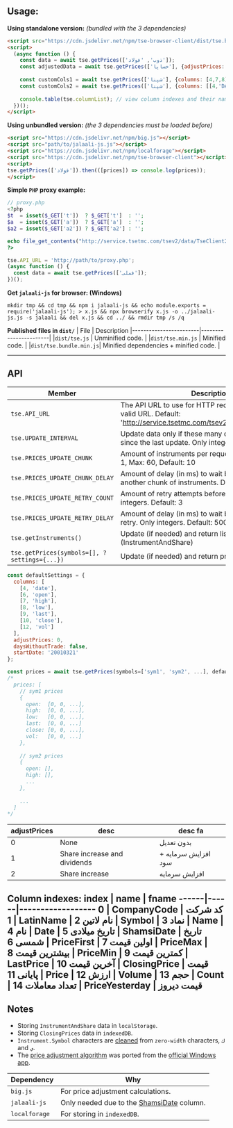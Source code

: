 ## Usage:
**Using standalone version:** *(bundled with the 3 dependencies)*
```html
<script src="https://cdn.jsdelivr.net/npm/tse-browser-client/dist/tse.bundle.min.js"></script>
<script>
  (async function () {
    const data = await tse.getPrices(['ذوب', 'فولاد']);
    const adjustedData = await tse.getPrices(['خساپا'], {adjustPrices: 1});
  
    const customCols1 = await tse.getPrices(['شپنا'], {columns: [4,7,8]}); // default names
    const customCols2 = await tse.getPrices(['شپنا'], {columns: [[4,'DATE'],[7,'MAX'],[8,'MIN']]}); // custom names
    
    console.table(tse.columnList); // view column indexes and their names
  })();
</script>
```

**Using unbundled version:** *(the 3 dependencies must be loaded before)*
```html
<script src="https://cdn.jsdelivr.net/npm/big.js"></script>
<script src="path/to/jalaali-js.js"></script>
<script src="https://cdn.jsdelivr.net/npm/localforage"></script>
<script src="https://cdn.jsdelivr.net/npm/tse-browser-client"></script>
<script>
tse.getPrices(['فولاد']).then(([prices]) => console.log(prices));
</script>
```

**Simple `PHP` proxy example:**
```php
// proxy.php
<?php
$t  = isset($_GET['t'])  ? $_GET['t']  : '';
$a  = isset($_GET['a'])  ? $_GET['a']  : '';
$a2 = isset($_GET['a2']) ? $_GET['a2'] : '';

echo file_get_contents("http://service.tsetmc.com/tsev2/data/TseClient2.aspx?t=$t&a=$a&a2=$a2");
?>
```
```javascript
tse.API_URL = 'http://path/to/proxy.php';
(async function () {
  const data = await tse.getPrices(['فملی']);
})();
```

**Get `jalaali-js` for browser: (Windows)**
```
mkdir tmp && cd tmp && npm i jalaali-js && echo module.exports = require('jalaali-js'); > x.js && npx browserify x.js -o ../jalaali-js.js -s jalaali && del x.js && cd ../ && rmdir tmp /s /q
```

**Published files in `dist/`**
| File | Description
|------------------------|-----------------------|
|`dist/tse.js`           | Unminified code. |
|`dist/tse.min.js`       | Minified code. |
|`dist/tse.bundle.min.js`| Minified dependencies + minified code. |

---
## API
Member | Description
-------|-------------
`tse.API_URL` | The API URL to use for HTTP requests. Only string and valid URL. Default: 'http://service.tsetmc.com/tsev2/data/TseClient2.aspx'
`tse.UPDATE_INTERVAL` | Update data only if these many days have passed since the last update. Only integers. Default: 1
`tse.PRICES_UPDATE_CHUNK` | Amount of instruments per request. Only integers. Min: 1, Max: 60, Default: 10
`tse.PRICES_UPDATE_CHUNK_DELAY` | Amount of delay (in ms) to wait before requesting another chunk of instruments. Default: 500
`tse.PRICES_UPDATE_RETRY_COUNT` | Amount of retry attempts before giving up. Only integers. Default: 3
`tse.PRICES_UPDATE_RETRY_DELAY` | Amount of delay (in ms) to wait before making another retry. Only integers. Default: 5000
`tse.getInstruments()` | Update (if needed) and return list of instruments. (InstrumentAndShare)
`tse.getPrices(symbols=[], ?settings={...})` | Update (if needed) and return prices of instruments.
```javascript
const defaultSettings = {
  columns: [
    [4, 'date'],
    [6, 'open'],
    [7, 'high'],
    [8, 'low'],
    [9, 'last'],
    [10, 'close'],
    [12, 'vol']
  ],
  adjustPrices: 0,
  daysWithoutTrade: false,
  startDate: '20010321'
};

const prices = await tse.getPrices(symbols=['sym1', 'sym2', ...], defaultSettings);
/*
  prices: [
    // sym1 prices
    {
      open:  [0, 0, ...],
      high:  [0, 0, ...],
      low:   [0, 0, ...],
      last:  [0, 0, ...]
      close: [0, 0, ...],
      vol:   [0, 0, ...]
    },
    
    // sym2 prices
    {
      open: [],
      high: [],
      ...
    },
    
    ...
  ]
*/
```
adjustPrices | desc | desc fa
-------------|------|---------
0 | None | بدون تعدیل
1 | Share increase and dividends | افزایش سرمایه + سود
2 | Share increase | افزایش سرمایه

**Column indexes:**
index | name | fname
------|------|------------------
0  | CompanyCode    | کد شرکت
1  | LatinName      | نام لاتین
2  | Symbol         | نماد
3  | Name           | نام
4  | Date           | تاریخ میلادی
5  | ShamsiDate     | تاریخ شمسی
6  | PriceFirst     | اولین قیمت
7  | PriceMax       | بیشترین قیمت
8  | PriceMin       | کمترین قیمت
9  | LastPrice      | آخرین قیمت
10 | ClosingPrice   | قیمت پایانی
11 | Price          | ارزش
12 | Volume         | حجم
13 | Count          | تعداد معاملات
14 | PriceYesterday | قیمت دیروز
---

## Notes
- Storing `InstrumentAndShare` data in `localStorage`.  
- Storing `ClosingPrices` data in `indexedDB`.  
- `Instrument.Symbol` characters are [cleaned](https://github.com/m-ahmadi/tse-browser-client/blob/master/tse.js#L152) from `zero-width` characters, `ك` and  `ي`.
- The [price adjustment algorithm](https://github.com/m-ahmadi/tse-browser-client/blob/master/tse.js#L190) was ported from the [official Windows app](http://cdn.tsetmc.com/Site.aspx?ParTree=111A11).

Dependency | Why
-------|-------------
`big.js` | For price adjustment calculations.
`jalaali-js` | Only needed due to the [ShamsiDate](https://github.com/m-ahmadi/tse-browser-client/blob/master/tse.js#L257) column.
`localforage` | For storing in `indexedDB`.